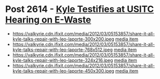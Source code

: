# Post 2614 - [Kyle Testifies at USITC Hearing on E-Waste](https://www.ifixit.com/News/2614/kyle-testifies-at-usitc-hearing-on-e-waste)

- https://valkyrie.cdn.ifixit.com/media/2012/03/05153857/share-it-all-kyle-talks-repair-with-leo-laporte-300x200.jpeg [media item](media-28337.md)
- https://valkyrie.cdn.ifixit.com/media/2012/03/05153857/share-it-all-kyle-talks-repair-with-leo-laporte-768x512.jpeg [media item](media-28337.md)
- https://valkyrie.cdn.ifixit.com/media/2012/03/05153857/share-it-all-kyle-talks-repair-with-leo-laporte-324x216.jpeg [media item](media-28337.md)
- https://valkyrie.cdn.ifixit.com/media/2012/03/05153857/share-it-all-kyle-talks-repair-with-leo-laporte-450x300.jpeg [media item](media-28337.md)